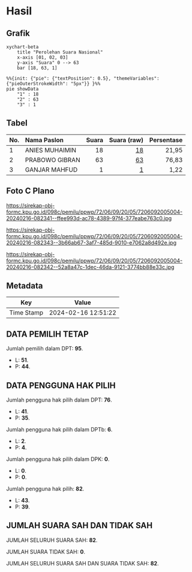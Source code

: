# Hasil

## Grafik

```mermaid
xychart-beta
    title "Perolehan Suara Nasional"
    x-axis [01, 02, 03]
    y-axis "Suara" 0 --> 63
    bar [18, 63, 1]
```

```mermaid
%%{init: {"pie": {"textPosition": 0.5}, "themeVariables": {"pieOuterStrokeWidth": "5px"}} }%%
pie showData
    "1" : 18
    "2" : 63
    "3" : 1
```

## Tabel

| No. | Nama Paslon    | Suara | Suara (raw) | Persentase |
|:--- |:-------------- | -----:| -----------:| ----------:|
| 1   | ANIES MUHAIMIN | 18    | [18][p-1]   | 21,95      |
| 2   | PRABOWO GIBRAN | 63    | [63][p-2]   | 76,83      |
| 3   | GANJAR MAHFUD  | 1     | [1][p-3]    | 1,22       |


[p-1]: https://github.com/gigit-pemilu/pemilu-2024/blob/main/pilpres/hitung-suara/sub/72-sulawesi-tengah/sub/06-morowali/sub/09-bumi-raya/sub/2005-umbele/sub/004-tps/sub/paslon-1.txt
[p-2]: https://github.com/gigit-pemilu/pemilu-2024/blob/main/pilpres/hitung-suara/sub/72-sulawesi-tengah/sub/06-morowali/sub/09-bumi-raya/sub/2005-umbele/sub/004-tps/sub/paslon-2.txt
[p-3]: https://github.com/gigit-pemilu/pemilu-2024/blob/main/pilpres/hitung-suara/sub/72-sulawesi-tengah/sub/06-morowali/sub/09-bumi-raya/sub/2005-umbele/sub/004-tps/sub/paslon-3.txt

## Foto C Plano

https://sirekap-obj-formc.kpu.go.id/098c/pemilu/ppwp/72/06/09/20/05/7206092005004-20240216-082341--ffee993d-ac78-4389-97f4-377eabe763c0.jpg

https://sirekap-obj-formc.kpu.go.id/098c/pemilu/ppwp/72/06/09/20/05/7206092005004-20240216-082343--3b66ab67-3af7-485d-9010-e7062a8d492e.jpg

https://sirekap-obj-formc.kpu.go.id/098c/pemilu/ppwp/72/06/09/20/05/7206092005004-20240216-082342--52a8a47c-1dec-46da-9121-3774bb88e33c.jpg


## Metadata

| Key        | Value               |
| ---------- | ------------------- |
| Time Stamp | 2024-02-16 12:51:22 |


## DATA PEMILIH TETAP

Jumlah pemilih dalam DPT: **95**.
 * L: **51**.
 * P: **44**.

## DATA PENGGUNA HAK PILIH

Jumlah pengguna hak pilih dalam DPT: **76**.
 * L: **41**.
 * P: **35**.

Jumlah pengguna hak pilih dalam DPTb: **6**.
 * L: **2**.
 * P: **4**.

Jumlah pengguna hak pilih dalam DPK: **0**.
 * L: **0**.
 * P: **0**.

Jumlah pengguna hak pilih: **82**.
 * L: **43**.
 * P: **39**.

## JUMLAH SUARA SAH DAN TIDAK SAH

JUMLAH SELURUH SUARA SAH: **82**.

JUMLAH SUARA TIDAK SAH: **0**.

JUMLAH SELURUH SUARA SAH DAN SUARA TIDAK SAH: **82**.


